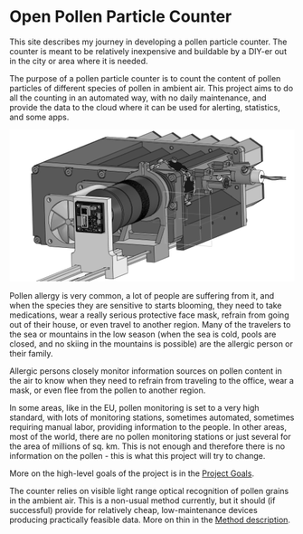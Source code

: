 # Open Pollen Particle Counter

This site describes my journey in developing a pollen particle counter. The counter is meant to be relatively inexpensive and buildable by a DIY-er out in the city or area where it is needed.

The purpose of a pollen particle counter is to count the content of pollen particles of different species of pollen in ambient air. This project aims to do all the counting in an automated way, with no daily maintenance, and provide the data to the cloud where it can be used for alerting, statistics, and some apps. 

![Work in progress image](assets/images/20240302-assembly-bw.png)

Pollen allergy is very common, a lot of people are suffering from it, and when the species they are sensitive to starts blooming, they need to take medications, wear a really serious protective face mask, refrain from going out of their house, or even travel to another region. Many of the travelers to the sea or mountains in the low season (when the sea is cold, pools are closed, and no skiing in the mountains is possible) are the allergic person or their family. 

Allergic persons closely monitor information sources on pollen content in the air to know when they need to refrain from traveling to the office, wear a mask, or even flee from the pollen to another region. 

In some areas, like in the EU, pollen monitoring is set to a very high standard, with lots of monitoring stations, sometimes automated, sometimes requiring manual labor, providing information to the people. In other areas, most of the world, there are no pollen monitoring stations or just several for the area of millions of sq. km. This is not enough and therefore there is no information on the pollen - this is what this project will try to change.

More on the high-level goals of the project is in the [Project Goals](project_goals.md).

The counter relies on visible light range optical recognition of pollen grains in the ambient air. This is a non-usual method currently, but it should (if successful) provide for relatively cheap, low-maintenance devices producing practically feasible data. More on thin in the [Method description](method.md).
